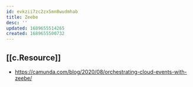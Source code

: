 ```yaml
---
id: evkzii7zc2zx5mn8wudmhab
title: Zeebe
desc: ''
updated: 1689655514265
created: 1689655500732
---
```


## [[c.Resource]]

- https://camunda.com/blog/2020/08/orchestrating-cloud-events-with-zeebe/